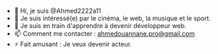 - 👋 Hi, je suis @Ahmed2222a11
- 👀 Je suis intéressé(e) par le cinéma, le web, la musique et le sport.
- 🌱 Je suis en train d'apprendre à devenir développeur web.
- 📫 Comment me contacter : ahmedouannane.pro@gmail.com
- ⚡ Fait amusant : Je veux devenir acteur.

<!---
Ahmed2222a11/Ahmed2222a11 is a ✨ special ✨ repository because its `README.md` (this file) appears on your GitHub profile.
You can click the Preview link to take a look at your changes.
--->
